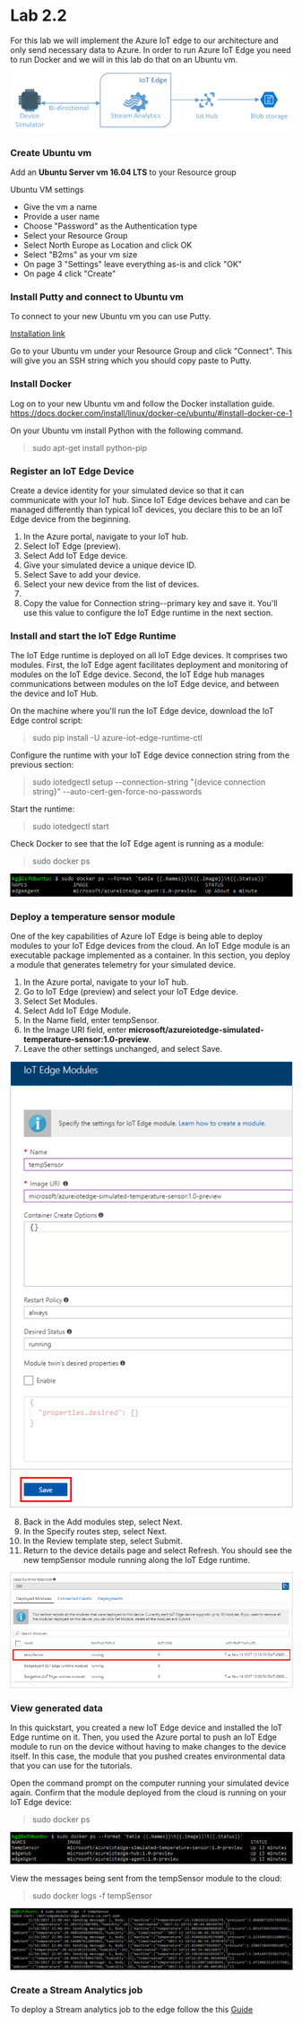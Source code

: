 # Lab 2.2
For this lab we will implement the Azure IoT edge to our architecture and only send necessary data to Azure. In order to run Azure IoT Edge you need to run Docker and we will in this lab do that on an Ubuntu vm.

![](images/architecture2-2.png )

### Create Ubuntu vm
Add an **Ubuntu Server vm 16.04 LTS** to your Resource group

Ubuntu VM settings
* Give the vm a name
* Provide a user name
* Choose "Password" as the Authentication type
* Select your Resource Group
* Select North Europe as Location and click OK
* Select "B2ms" as your vm size
* On page 3 "Settings" leave everything as-is and click "OK"
* On page 4 click "Create"


### Install Putty and connect to Ubuntu vm
To connect to your new Ubuntu vm you can use Putty.

[Installation link](https://www.chiark.greenend.org.uk/~sgtatham/putty/latest.html)

Go to your Ubuntu vm under your Resource Group and click "Connect". This will give you an SSH string which you should copy paste to Putty.

### Install Docker
Log on to your new Ubuntu vm and follow the Docker installation guide.
<https://docs.docker.com/install/linux/docker-ce/ubuntu/#install-docker-ce-1>

On your Ubuntu vm install Python with the following command.
>sudo apt-get install python-pip

### Register an IoT Edge Device
Create a device identity for your simulated device so that it can communicate with your IoT hub. Since IoT Edge devices behave and can be managed differently than typical IoT devices, you declare this to be an IoT Edge device from the beginning. 
1. In the Azure portal, navigate to your IoT hub.
2. Select IoT Edge (preview).
3. Select Add IoT Edge device.
4. Give your simulated device a unique device ID.
5. Select Save to add your device.
6. Select your new device from the list of devices. 
7. 
7. Copy the value for Connection string--primary key and save it. You'll use this value to configure the IoT Edge runtime in the next section. 


### Install and start the IoT Edge Runtime
The IoT Edge runtime is deployed on all IoT Edge devices. It comprises two modules. First, the IoT Edge agent facilitates deployment and monitoring of modules on the IoT Edge device. Second, the IoT Edge hub manages communications between modules on the IoT Edge device, and between the device and IoT Hub. 

On the machine where you'll run the IoT Edge device, download the IoT Edge control script:
> sudo pip install -U azure-iot-edge-runtime-ctl

Configure the runtime with your IoT Edge device connection string from the previous section:
> sudo iotedgectl setup --connection-string "{device connection string}" --auto-cert-gen-force-no-passwords

Start the runtime:
> sudo iotedgectl start

Check Docker to see that the IoT Edge agent is running as a module:
> sudo docker ps

![](images/docker-ps.PNG)

### Deploy a temperature sensor module
One of the key capabilities of Azure IoT Edge is being able to deploy modules to your IoT Edge devices from the cloud. An IoT Edge module is an executable package implemented as a container. In this section, you deploy a module that generates telemetry for your simulated device. 

1. In the Azure portal, navigate to your IoT hub.
2. Go to IoT Edge (preview) and select your IoT Edge device.
3. Select Set Modules.
4. Select Add IoT Edge Module.
5. In the Name field, enter tempSensor. 
6. In the Image URI field, enter **microsoft/azureiotedge-simulated-temperature-sensor:1.0-preview**. 
7. Leave the other settings unchanged, and select Save.

![](images/iot-edge-module.PNG)

8. Back in the Add modules step, select Next.
9. In the Specify routes step, select Next.
10. In the Review template step, select Submit.
11. Return to the device details page and select Refresh. You should see the new tempSensor module running along the IoT Edge runtime. 

![](images/view-module.PNG)

### View generated data
In this quickstart, you created a new IoT Edge device and installed the IoT Edge runtime on it. Then, you used the Azure portal to push an IoT Edge module to run on the device without having to make changes to the device itself. In this case, the module that you pushed creates environmental data that you can use for the tutorials. 

Open the command prompt on the computer running your simulated device again. Confirm that the module deployed from the cloud is running on your IoT Edge device:

>sudo docker ps

![](images/docker-ps2.PNG)

View the messages being sent from the tempSensor module to the cloud:
> sudo docker logs -f tempSensor

![](images/docker-logs.PNG)

### Create a Stream Analytics job
To deploy a Stream analytics job to the edge follow the this [Guide](https://docs.microsoft.com/en-us/azure/iot-edge/tutorial-deploy-stream-analytics#create-an-azure-stream-analytics-job)



